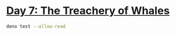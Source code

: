 # [Day 7: The Treachery of Whales](https://adventofcode.com/2021/day/7)

```sh
deno test --allow-read
```
